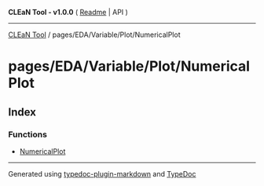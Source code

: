 **CLEaN Tool - v1.0.0** ( [Readme](../../../../../README.md) \| API )

***

[CLEaN Tool](../../../../../modules.md) / pages/EDA/Variable/Plot/NumericalPlot

# pages/EDA/Variable/Plot/NumericalPlot

## Index

### Functions

- [NumericalPlot](functions/NumericalPlot.md)

***

Generated using [typedoc-plugin-markdown](https://www.npmjs.com/package/typedoc-plugin-markdown) and [TypeDoc](https://typedoc.org/)
